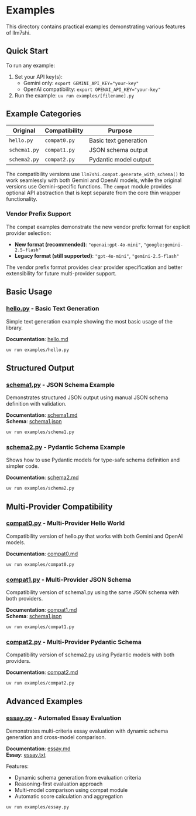 # Examples

This directory contains practical examples demonstrating various features of llm7shi.

## Quick Start

To run any example:

1. Set your API key(s):
   - Gemini only: `export GEMINI_API_KEY="your-key"`
   - OpenAI compatibility: `export OPENAI_API_KEY="your-key"`
2. Run the example: `uv run examples/[filename].py`

## Example Categories

| Original | Compatibility | Purpose |
|----------|--------------|---------|
| `hello.py` | `compat0.py` | Basic text generation |
| `schema1.py` | `compat1.py` | JSON schema output |
| `schema2.py` | `compat2.py` | Pydantic model output |

The compatibility versions use `llm7shi.compat.generate_with_schema()` to work seamlessly with both Gemini and OpenAI models, while the original versions use Gemini-specific functions. The `compat` module provides optional API abstraction that is kept separate from the core thin wrapper functionality.

### Vendor Prefix Support

The compat examples demonstrate the new vendor prefix format for explicit provider selection:

- **New format (recommended)**: `"openai:gpt-4o-mini"`, `"google:gemini-2.5-flash"`
- **Legacy format (still supported)**: `"gpt-4o-mini"`, `"gemini-2.5-flash"`

The vendor prefix format provides clear provider specification and better extensibility for future multi-provider support.

## Basic Usage

### [hello.py](hello.py) - Basic Text Generation
Simple text generation example showing the most basic usage of the library.

**Documentation**: [hello.md](hello.md)

```bash
uv run examples/hello.py
```

## Structured Output

### [schema1.py](schema1.py) - JSON Schema Example
Demonstrates structured JSON output using manual JSON schema definition with validation.

**Documentation**: [schema1.md](schema1.md)  
**Schema**: [schema1.json](schema1.json)

```bash
uv run examples/schema1.py
```

### [schema2.py](schema2.py) - Pydantic Schema Example
Shows how to use Pydantic models for type-safe schema definition and simpler code.

**Documentation**: [schema2.md](schema2.md)

```bash
uv run examples/schema2.py
```

## Multi-Provider Compatibility

### [compat0.py](compat0.py) - Multi-Provider Hello World
Compatibility version of hello.py that works with both Gemini and OpenAI models.

**Documentation**: [compat0.md](compat0.md)

```bash
uv run examples/compat0.py
```

### [compat1.py](compat1.py) - Multi-Provider JSON Schema
Compatibility version of schema1.py using the same JSON schema with both providers.

**Documentation**: [compat1.md](compat1.md)  
**Schema**: [schema1.json](schema1.json)

```bash
uv run examples/compat1.py
```

### [compat2.py](compat2.py) - Multi-Provider Pydantic Schema
Compatibility version of schema2.py using Pydantic models with both providers.

**Documentation**: [compat2.md](compat2.md)

```bash
uv run examples/compat2.py
```

## Advanced Examples

### [essay.py](essay.py) - Automated Essay Evaluation
Demonstrates multi-criteria essay evaluation with dynamic schema generation and cross-model comparison.

**Documentation**: [essay.md](essay.md)  
**Essay**: [essay.txt](essay.txt)

Features:
- Dynamic schema generation from evaluation criteria
- Reasoning-first evaluation approach
- Multi-model comparison using compat module
- Automatic score calculation and aggregation

```bash
uv run examples/essay.py
```
